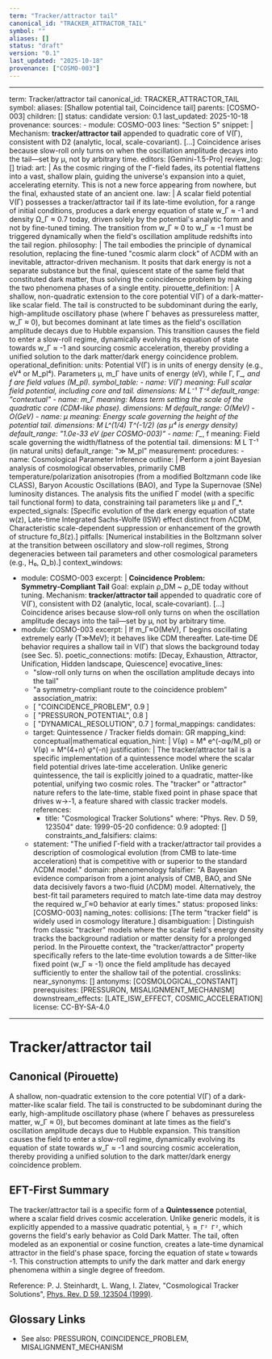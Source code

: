 ```yaml
---
term: "Tracker/attractor tail"
canonical_id: "TRACKER_ATTRACTOR_TAIL"
symbol: ""
aliases: []
status: "draft"
version: "0.1"
last_updated: "2025-10-18"
provenance: ["COSMO-003"]
---
```


---
term: Tracker/attractor tail
canonical_id: TRACKER_ATTRACTOR_TAIL
symbol: 
aliases: [Shallow potential tail, Coincidence tail]
parents: [COSMO-003]
children: []
status: candidate
version: 0.1
last_updated: 2025-10-18
provenance:
  sources:
    - module: COSMO-003
      lines: "Section 5"
      snippet: |
        Mechanism: **tracker/attractor tail** appended to quadratic core of V(Γ), consistent with D2 (analytic, local, scale-covariant). [...] Coincidence arises because slow-roll only turns on when the oscillation amplitude decays into the tail—set by μ, not by arbitrary time.
  editors: [Gemini-1.5-Pro]
  review_log: []
triad:
  art: |
    As the cosmic ringing of the Γ-field fades, its potential flattens into a vast, shallow plain, guiding the universe's expansion into a quiet, accelerating eternity. This is not a new force appearing from nowhere, but the final, exhausted state of an ancient one.
  law: |
    A scalar field potential V(Γ) possesses a tracker/attractor tail if its late-time evolution, for a range of initial conditions, produces a dark energy equation of state w_Γ ≈ -1 and density Ω_Γ ≈ 0.7 today, driven solely by the potential's analytic form and not by fine-tuned timing. The transition from w_Γ ≈ 0 to w_Γ ≈ -1 must be triggered dynamically when the field's oscillation amplitude redshifts into the tail region.
  philosophy: |
    The tail embodies the principle of dynamical resolution, replacing the fine-tuned "cosmic alarm clock" of ΛCDM with an inevitable, attractor-driven mechanism. It posits that dark energy is not a separate substance but the final, quiescent state of the same field that constituted dark matter, thus solving the coincidence problem by making the two phenomena phases of a single entity.
pirouette_definition: |
  A shallow, non-quadratic extension to the core potential V(Γ) of a dark-matter-like scalar field. The tail is constructed to be subdominant during the early, high-amplitude oscillatory phase (where Γ behaves as pressureless matter, w_Γ ≈ 0), but becomes dominant at late times as the field's oscillation amplitude decays due to Hubble expansion. This transition causes the field to enter a slow-roll regime, dynamically evolving its equation of state towards w_Γ ≈ -1 and sourcing cosmic acceleration, thereby providing a unified solution to the dark matter/dark energy coincidence problem.
operational_definition:
  units: Potential V(Γ) is in units of energy density (e.g., eV⁴ or M_pl⁴). Parameters μ, m_Γ have units of energy (eV), while Γ, Γ_*, and f are field values (M_pl).
  symbol_table:
    - name: V(Γ)
      meaning: Full scalar field potential, including core and tail.
      dimensions: M L⁻¹ T⁻²
      default_range: "contextual"
    - name: m_Γ
      meaning: Mass term setting the scale of the quadratic core (CDM-like phase).
      dimensions: M
      default_range: O(MeV) - O(GeV)
    - name: μ
      meaning: Energy scale governing the height of the potential tail.
      dimensions: M L^(1/4) T^(-1/2) (as μ⁴ is energy density)
      default_range: "1.0e-33 eV (per COSMO-003)"
    - name: Γ_*, f
      meaning: Field scale governing the width/flatness of the potential tail.
      dimensions: M L T⁻¹ (in natural units)
      default_range: "≫ M_pl"
  measurement:
    procedures:
      - name: Cosmological Parameter Inference
        outline: |
          Perform a joint Bayesian analysis of cosmological observables, primarily CMB temperature/polarization anisotropies (from a modified Boltzmann code like CLASS), Baryon Acoustic Oscillations (BAO), and Type Ia Supernovae (SNe) luminosity distances. The analysis fits the unified Γ model (with a specific tail functional form) to data, constraining tail parameters like μ and Γ_*.
        expected_signals: [Specific evolution of the dark energy equation of state w(z), Late-time Integrated Sachs-Wolfe (ISW) effect distinct from ΛCDM, Characteristic scale-dependent suppression or enhancement of the growth of structure fσ_8(z).]
        pitfalls: [Numerical instabilities in the Boltzmann solver at the transition between oscillatory and slow-roll regimes, Strong degeneracies between tail parameters and other cosmological parameters (e.g., H₀, Ω_b).]
context_windows:
  - module: COSMO-003
    excerpt: |
      **Coincidence Problem: Symmetry‑Compliant Tail**
      Goal: explain ρ_DM ~ ρ_DE today without tuning.
      Mechanism: **tracker/attractor tail** appended to quadratic core of V(Γ), consistent with D2 (analytic, local, scale‑covariant). [...]
      Coincidence arises because slow‑roll only turns on when the oscillation amplitude decays into the tail—set by μ, not by arbitrary time.
  - module: COSMO-003
    excerpt: |
      If m_Γ≈O(MeV), Γ begins oscillating extremely early (T≫MeV); it behaves like CDM thereafter. Late‑time DE behavior requires a shallow tail in V(Γ) that slows the background today (see Sec. 5).
poetic_connections:
  motifs: [Decay, Exhaustion, Attractor, Unification, Hidden landscape, Quiescence]
  evocative_lines:
    - "slow-roll only turns on when the oscillation amplitude decays into the tail"
    - "a symmetry-compliant route to the coincidence problem"
  association_matrix:
    - [ "COINCIDENCE_PROBLEM", 0.9 ]
    - [ "PRESSURON_POTENTIAL", 0.8 ]
    - [ "DYNAMICAL_RESOLUTION", 0.7 ]
formal_mappings:
  candidates:
    - target: Quintessence / Tracker fields
      domain: GR
      mapping_kind: conceptual|mathematical
      equation_hint: |
        V(φ) = M⁴ e^(-αφ/M_pl)  or  V(φ) = M^(4+n) φ^(-n)
      justification: |
        The tracker/attractor tail is a specific implementation of a quintessence model where the scalar field potential drives late-time acceleration. Unlike generic quintessence, the tail is explicitly joined to a quadratic, matter-like potential, unifying two cosmic roles. The "tracker" or "attractor" nature refers to the late-time, stable fixed point in phase space that drives w→-1, a feature shared with classic tracker models.
      references:
        - title: "Cosmological Tracker Solutions"
          where: "Phys. Rev. D 59, 123504"
          date: 1999-05-20
      confidence: 0.9
  adopted: []
constraints_and_falsifiers:
  claims:
    - statement: "The unified Γ-field with a tracker/attractor tail provides a description of cosmological evolution (from CMB to late-time acceleration) that is competitive with or superior to the standard ΛCDM model."
      domain: phenomenology
      falsifier: "A Bayesian evidence comparison from a joint analysis of CMB, BAO, and SNe data decisively favors a two-fluid (ΛCDM) model. Alternatively, the best-fit tail parameters required to match late-time data may destroy the required w_Γ≈0 behavior at early times."
      status: proposed
      links: [COSMO-003]
naming_notes:
  collisions: [The term "tracker field" is widely used in cosmology literature.]
  disambiguation: |
    Distinguish from classic "tracker" models where the scalar field's energy density tracks the background radiation or matter density for a prolonged period. In the Pirouette context, the "tracker/attractor" property specifically refers to the late-time evolution towards a de Sitter-like fixed point (w_Γ ≈ -1) once the field amplitude has decayed sufficiently to enter the shallow tail of the potential.
crosslinks:
  near_synonyms: []
  antonyms: [COSMOLOGICAL_CONSTANT]
  prerequisites: [PRESSURON, MISALIGNMENT_MECHANISM]
  downstream_effects: [LATE_ISW_EFFECT, COSMIC_ACCELERATION]
license: CC-BY-SA-4.0
---

# Tracker/attractor tail

## Canonical (Pirouette)
A shallow, non-quadratic extension to the core potential V(Γ) of a dark-matter-like scalar field. The tail is constructed to be subdominant during the early, high-amplitude oscillatory phase (where Γ behaves as pressureless matter, w_Γ ≈ 0), but becomes dominant at late times as the field's oscillation amplitude decays due to Hubble expansion. This transition causes the field to enter a slow-roll regime, dynamically evolving its equation of state towards w_Γ ≈ -1 and sourcing cosmic acceleration, thereby providing a unified solution to the dark matter/dark energy coincidence problem.

## EFT-First Summary
The tracker/attractor tail is a specific form of a **Quintessence** potential, where a scalar field drives cosmic acceleration. Unlike generic models, it is explicitly appended to a massive quadratic potential, `½ m_Γ² Γ²`, which governs the field's early behavior as Cold Dark Matter. The tail, often modeled as an exponential or cosine function, creates a late-time dynamical attractor in the field's phase space, forcing the equation of state `w` towards -1. This construction attempts to unify the dark matter and dark energy phenomena within a single degree of freedom.

Reference: P. J. Steinhardt, L. Wang, I. Zlatev, "Cosmological Tracker Solutions", [Phys. Rev. D 59, 123504 (1999)](https://doi.org/10.1103/PhysRevD.59.123504).

## Glossary Links
- See also: PRESSURON, COINCIDENCE_PROBLEM, MISALIGNMENT_MECHANISM